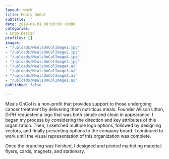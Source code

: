 ```yaml
---
layout: work
title: Meals OnCol
subtitle: ''
date: 2019-01-01 08:00:00 +0000
categories:
- Logo Design
profiles: []
images:
- "/uploads/MealsOnColImage1.jpg"
- "/uploads/MealsOnColImage2.jpg"
- "/uploads/MealsOnColImage4.jpg"
- "/uploads/MealsOnColImage3.jpg"
- "/uploads/MealsOnColImage4.ai"
- "/uploads/MealsOnColImage3.ai"
- "/uploads/MealsOnColImage2.ai"
- "/uploads/MealsOnColImage1.ai"
published: false

---
```

Meals OnCol is a non-profit that provides support to those undergoing cancer treatment by delivering them nutritious meals. Founder Allison Litton, DrPH requested a logo that was both simple and clean in appearance. I began my process by considering the direction and key attributes of this organization. Then, I sketched multiple logo options, followed by designing vectors, and finally presenting options to the company board. I continued to work until the visual representation of this organization was complete.

Once the branding was finished, I designed and printed marketing material: flyers, cards, magnets, and stationary.